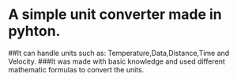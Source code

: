 # A simple unit converter made in pyhton.
##It can handle units such as: Temperature,Data,Distance,Time and Velocity.
###It was made with basic knowledge and used different mathematic formulas to convert  the units.
